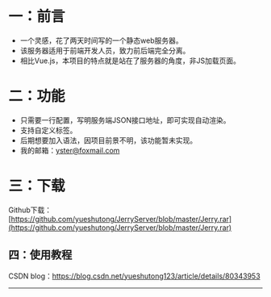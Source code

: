 # 一：前言
- 一个灵感，花了两天时间写的一个静态web服务器。
- 该服务器适用于前端开发人员，致力前后端完全分离。
-  相比Vue.js，本项目的特点就是站在了服务器的角度，非JS加载页面。
# 二：功能
- 只需要一行配置，写明服务端JSON接口地址，即可实现自动渲染。
- 支持自定义标签。
- 后期想要加入语法，因项目前景不明，该功能暂未实现。
- 我的邮箱：yster@foxmail.com

# 三：下载
Github下载：[https://github.com/yueshutong/JerryServer/blob/master/Jerry.rar](https://github.com/yueshutong/JerryServer/blob/master/Jerry.rar)


## 四：使用教程
CSDN blog：https://blog.csdn.net/yueshutong123/article/details/80343953


----------
